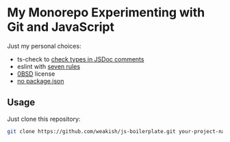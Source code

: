# My Monorepo Experimenting with Git and JavaScript

Just my personal choices:

- ts-check to [check types in JSDoc comments][ts-check]
- eslint with [seven rules][eslint]
- [0BSD] license
- [no package.json]

[ts-check]: https://mmap.page/dive-into/ts-check/ "Fight for Type Safety. Stand with JavaScript."
[eslint]: https://mmap.page/dive-into/eslint/ "An Optioned Guide to ESLint"
[0BSD]: https://landley.net/toybox/license.html "Why 0BSD?"
[no package.json]: https://deno.land/std/manual.md "Comparison to Node.js"

## Usage

Just clone this repository:

```sh
git clone https://github.com/weakish/js-boilerplate.git your-project-name
```
